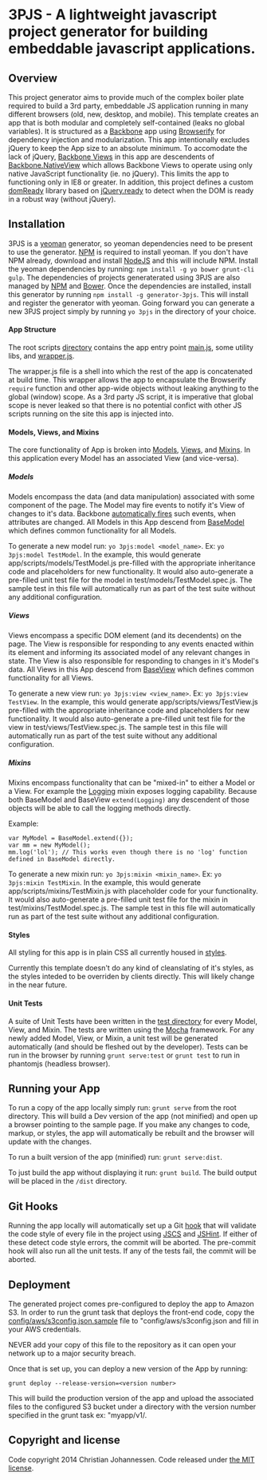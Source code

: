 3PJS - A lightweight javascript project generator for building embeddable javascript applications.
===================

## Overview
This project generator aims to provide much of the complex boiler plate required to build a 3rd party, embeddable JS application running in many different browsers (old, new, desktop, and mobile). This template creates an app that is both modular and completely self-contained (leaks no global variables). It is structured as a [Backbone](http://documentcloud.github.io/backbone/) app using [Browserify](http://browserify.org/) for dependency injection and modularization. This app intentionally excludes jQuery to keep the App size to an absolute minimum. To accomodate the lack of jQuery, [Backbone Views](http://documentcloud.github.io/backbone/#View) in this app are descendents of [Backbone.NativeView](https://github.com/akre54/Backbone.NativeView) which allows Backbone Views to operate using only native JavaScript functionality (ie. no jQuery). This limits the app to functioning only in IE8 or greater. In addition, this project defines a custom [domReady](generator-3pjs/resources/app/scripts/helpers/domReady.js) library based on [jQuery.ready](http://api.jquery.com/ready/) to detect when the DOM is ready in a robust way (without jQuery).

## Installation
3PJS is a [yeoman](http://yeoman.io/) generator, so yeoman dependencies need to be present to use the generator. [NPM](https://www.npmjs.com/) is required to install yeoman. If you don't have NPM already, download and install [NodeJS](http://nodejs.org/) and this will include NPM. Install the yeoman dependencies by running: `npm install -g yo bower grunt-cli gulp`. The dependencies of projects generaterated using 3PJS are also managed by [NPM](https://www.npmjs.org/) and [Bower](http://bower.io/). Once the dependencies are installed, install this generator by running `npm install -g generator-3pjs`. This will install and register the generator with yeoman. Going forward you can generate a new 3PJS project simply by running `yo 3pjs` in the directory of your choice.

#### App Structure

The root scripts [directory](generator-3pjs/resources/app/scripts) contains the app entry point [main.js](generator-3pjs/resources/app/scripts/main.js), some utility libs, and [wrapper.js](generator-3pjs/resources/app/scripts/wrapper.js).

The wrapper.js file is a shell into which the rest of the app is concatenated at build time. This wrapper allows the app to encapsulate the Browserify `require` function and other app-wide objects without leaking anything to the global (window) scope. As a 3rd party JS script, it is imperative that global scope is never leaked so that there is no potential confict with other JS scripts running on the site this app is injected into.

#### Models, Views, and Mixins

The core functionality of App is broken into [Models](generator-3pjs/resources/app/scripts/models), [Views](generator-3pjs/resources/app/scripts/views), and [Mixins](generator-3pjs/resources/app/scripts/mixins). In this application every Model has an associated View (and vice-versa).

##### Models

Models encompass the data (and data manipulation) associated with some component of the page. The Model may fire events to notify it's View of changes to it's data. Backbone [automatically fires](http://documentcloud.github.io/backbone/#Events-catalog) such events, when attributes are changed. All Models in this App descend from [BaseModel](generator-3pjs/resources/app/scripts/models/BaseModel.js) which defines common functionality for all Models.

To generate a new model run: `yo 3pjs:model <model_name>`. Ex: `yo 3pjs:model TestModel`. In the example, this would generate app/scripts/models/TestModel.js pre-filled with the appropriate inheritance code and placeholders for new functionality. It would also auto-generate a pre-filled unit test file for the model in test/models/TestModel.spec.js. The sample test in this file will automatically run as part of the test suite without any additional configuration.

##### Views

Views encompass a specific DOM element (and its decendents) on the page. The View is responsible for responding to any events enacted within its element and informing its associated model of any relevant changes in state. The View is also responsible for responding to changes in it's Model's data. All Views in this App descend from [BaseView](generator-3pjs/resources/app/scripts/views/BaseView.js) which defines common functionality for all Views.

To generate a new view run: `yo 3pjs:view <view_name>`. Ex: `yo 3pjs:view TestView`. In the example, this would generate app/scripts/views/TestView.js pre-filled with the appropriate inheritance code and placeholders for new functionality. It would also auto-generate a pre-filled unit test file for the view in test/views/TestView.spec.js. The sample test in this file will automatically run as part of the test suite without any additional configuration.

##### Mixins

Mixins encompass functionality that can be "mixed-in" to either a Model or a View. For example the [Logging](generator-3pjs/resources/app/scripts/mixins/Logging.js) mixin exposes logging capability. Because both BaseModel and BaseView `extend(Logging)` any descendent of those objects will be able to call the logging methods directly.

Example:
```
var MyModel = BaseModel.extend({});
var mm = new MyModel();
mm.log('lol'); // This works even though there is no 'log' function defined in BaseModel directly.
```

To generate a new mixin run: `yo 3pjs:mixin <mixin_name>`. Ex: `yo 3pjs:mixin TestMixin`. In the example, this would generate app/scripts/mixins/TestMixin.js with placeholder code for your functionality. It would also auto-generate a pre-filled unit test file for the mixin in test/mixins/TestModel.spec.js. The sample test in this file will automatically run as part of the test suite without any additional configuration.

#### Styles
All styling for this app is in plain CSS all currently housed in [styles](generator-3pjs/resources/app/styles).

Currently this template doesn't do any kind of cleanslating of it's styles, as the styles inteded to be overriden by clients directly. This will likely change in the near future.

#### Unit Tests

A suite of Unit Tests have been written in the [test directory](generator-3pjs/resources/test) for every Model, View, and Mixin. The tests are written using the [Mocha](http://mochajs.org/) framework. For any newly added Model, View, or Mixin, a unit test will be generated automatically (and should be fleshed out by the developer). Tests can be run in the browser by running `grunt serve:test` or `grunt test` to run in phantomjs (headless browser).

## Running your App
To run a copy of the app locally simply run: `grunt serve` from the root directory. This will build a Dev version of the app (not minified) and open up a browser pointing to the sample page. If you make any changes to code, markup, or styles, the app will automatically be rebuilt and the browser will update with the changes.

To run a built version of the app (minified) run: `grunt serve:dist`.

To just build the app without displaying it run: `grunt build`. The build output will be placed in the `/dist` directory.

## Git Hooks
Running the app locally will automatically set up a Git [hook](http://git-scm.com/book/en/Customizing-Git-Git-Hooks) that will validate the code style of every file in the project using [JSCS](https://github.com/jscs-dev/node-jscs) and [JSHint](http://www.jshint.com/docs/). If either of these detect code style errors, the commit will be aborted. The pre-commit hook will also run all the unit tests. If any of the tests fail, the commit will be aborted.

## Deployment
The generated project comes pre-configured to deploy the app to Amazon S3. In order to run the grunt task that deploys the front-end code, copy the [config/aws/s3config.json.sample](generator-3pjs/resources/config/aws/s3config.json.sample) file to "config/aws/s3config.json and fill in your AWS credentials.

NEVER add your copy of this file to the repository as it can open your network up to a major security breach.

Once that is set up, you can deploy a new version of the App by running:
```
grunt deploy --release-version=<version number>
```

This will build the production version of the app and upload the associated files to the configured S3 bucket under a directory with the version number specified in the grunt task ex: "myapp/v1/.

## Copyright and license

Code copyright 2014 Christian Johannessen. Code released under [the MIT license](https://github.com/ceejtron/3PJS/blob/master/LICENSE).
